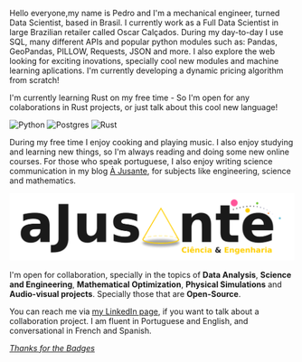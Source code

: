 Hello everyone,my name is Pedro and I'm a mechanical engineer, turned Data Scientist, based in Brasil. I currently work as a Full Data Scientist in large Brazilian retailer called Oscar Calçados. During my day-to-day I use SQL, many different APIs and popular python modules such as: Pandas, GeoPandas, PILLOW, Requests, JSON and more. I also explore the web looking for exciting inovations, specially cool new modules and machine learning aplications. I'm currently developing a dynamic pricing algorithm from scratch!

I'm currently learning Rust on my free time - So I'm open for any colaborations in Rust projects, or just talk about this cool new language!

![Python](https://img.shields.io/badge/python-3670A0?style=for-the-badge&logo=python&logoColor=ffdd54)
![Postgres](https://img.shields.io/badge/postgres-%23316192.svg?style=for-the-badge&logo=postgresql&logoColor=white)
![Rust](https://img.shields.io/badge/rust-%23000000.svg?style=for-the-badge&logo=rust&logoColor=white)

During my free time I enjoy cooking and playing music. I also enjoy studying and learning new things, so I'm always reading and doing some new online courses. For those who speak portuguese, I also enjoy writing science communication in my blog [À Jusante](https://ajusanteciencia.wordpress.com/), for subjects like engineering, science and mathematics.

![A Jusante](https://github.com/Pfalcao97/Pfalcao97/blob/main/ajusante.png)

I'm open for collaboration, specially in the topics of **Data Analysis**, **Science and Engineering**, **Mathematical Optimization**, **Physical Simulations** and **Audio-visual projects**. Specially those that are **Open-Source**. 

You can reach me via [my LinkedIn page](https://www.linkedin.com/in/pfalcao97/), if you want to talk about a collaboration project. I am fluent in Portuguese and English, and conversational in French and Spanish.

*[Thanks for the Badges](https://github.com/Ileriayo/markdown-badges)*
